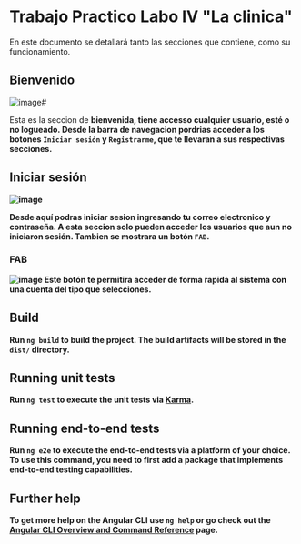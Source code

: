 # Trabajo Practico Labo IV "La clinica"
En este documento se detallará tanto las secciones que contiene, como su funcionamiento.

## Bienvenido
![image](https://github.com/S3RGIO-G/tp-final-labo/assets/60524882/8c490f63-b30b-4408-bf74-f9180b035538)#

Esta es la seccion de <b>bienvenida<b>, tiene accesso <b>cualquier<b> usuario, esté o no logueado. 
Desde la barra de navegacion pordrias acceder a los botones `Iniciar sesión` y `Registrarme`, que te llevaran a sus respectivas secciones.

## Iniciar sesión
![image](https://github.com/S3RGIO-G/tp-final-labo/assets/60524882/69407ac0-2023-46e2-a85e-100f8c8f5404)

Desde aquí podras iniciar sesion ingresando tu correo electronico y contraseña. 
A esta seccion solo pueden acceder los usuarios que aun no iniciaron sesión.
Tambien se mostrara un botón `FAB`.

### FAB
![image](https://github.com/S3RGIO-G/tp-final-labo/assets/60524882/892f17a3-3936-440c-a3c4-d5307e2945ee)
Este botón te permitira acceder de forma rapida al sistema con una cuenta del tipo que selecciones.


## Build

Run `ng build` to build the project. The build artifacts will be stored in the `dist/` directory.

## Running unit tests

Run `ng test` to execute the unit tests via [Karma](https://karma-runner.github.io).

## Running end-to-end tests

Run `ng e2e` to execute the end-to-end tests via a platform of your choice. To use this command, you need to first add a package that implements end-to-end testing capabilities.

## Further help

To get more help on the Angular CLI use `ng help` or go check out the [Angular CLI Overview and Command Reference](https://angular.io/cli) page.
